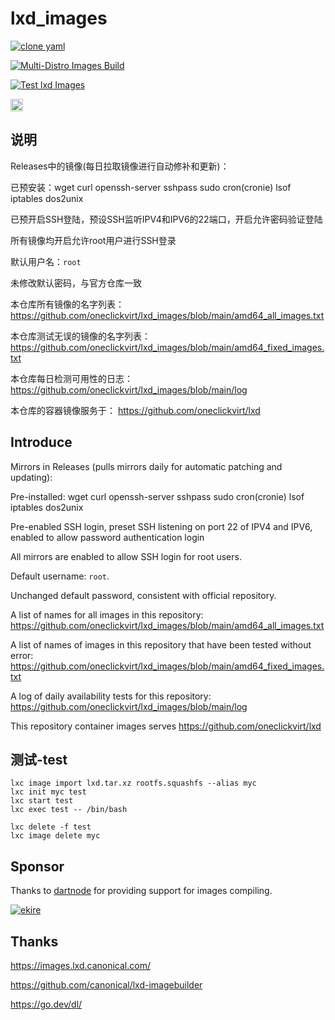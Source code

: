 # lxd_images

[![clone yaml](https://github.com/oneclickvirt/lxd_images/actions/workflows/clone_yaml.yml/badge.svg)](https://github.com/oneclickvirt/lxd_images/actions/workflows/clone_yaml.yml)

[![Multi-Distro Images Build](https://github.com/oneclickvirt/lxd_images/actions/workflows/create.yml/badge.svg)](https://github.com/oneclickvirt/lxd_images/actions/workflows/create.yml)

[![Test lxd Images](https://github.com/oneclickvirt/lxd_images/actions/workflows/test.yml/badge.svg)](https://github.com/oneclickvirt/lxd_images/actions/workflows/test.yml)

[<img src="https://api.gitsponsors.com/api/badge/img?id=925517512" height="20">](https://api.gitsponsors.com/api/badge/link?p=5V6VCZysGmKMxHTCv4O6UVF+n9+9JfGERLEWsho21NItT0Dp3Qeh5PGNLnFM6v7qbnG65ayrvXcgmXZ9HFMqz8M86/PztB1AbuD/gH2oqYlXzhp1U8Jf7pfZtareir8Jc7X1X+39q98F0zatNPljlw==)

## 说明

Releases中的镜像(每日拉取镜像进行自动修补和更新)：

已预安装：wget curl openssh-server sshpass sudo cron(cronie) lsof iptables dos2unix

已预开启SSH登陆，预设SSH监听IPV4和IPV6的22端口，开启允许密码验证登陆

所有镜像均开启允许root用户进行SSH登录

默认用户名：```root```

未修改默认密码，与官方仓库一致

本仓库所有镜像的名字列表：https://github.com/oneclickvirt/lxd_images/blob/main/amd64_all_images.txt

本仓库测试无误的镜像的名字列表：https://github.com/oneclickvirt/lxd_images/blob/main/amd64_fixed_images.txt

本仓库每日检测可用性的日志：https://github.com/oneclickvirt/lxd_images/blob/main/log

本仓库的容器镜像服务于： https://github.com/oneclickvirt/lxd

## Introduce

Mirrors in Releases (pulls mirrors daily for automatic patching and updating):

Pre-installed: wget curl openssh-server sshpass sudo cron(cronie) lsof iptables dos2unix

Pre-enabled SSH login, preset SSH listening on port 22 of IPV4 and IPV6, enabled to allow password authentication login

All mirrors are enabled to allow SSH login for root users.

Default username: ```root```.

Unchanged default password, consistent with official repository.

A list of names for all images in this repository: https://github.com/oneclickvirt/lxd_images/blob/main/amd64_all_images.txt

A list of names of images in this repository that have been tested without error: https://github.com/oneclickvirt/lxd_images/blob/main/amd64_fixed_images.txt

A log of daily availability tests for this repository: https://github.com/oneclickvirt/lxd_images/blob/main/log

This repository container images serves https://github.com/oneclickvirt/lxd

## 测试-test

```
lxc image import lxd.tar.xz rootfs.squashfs --alias myc
lxc init myc test
lxc start test
lxc exec test -- /bin/bash
```

```
lxc delete -f test
lxc image delete myc
```

## Sponsor

Thanks to [dartnode](https://dartnode.com/?via=server) for providing support for images compiling.

<a href="https://dartnode.com/?via=server" target="_blank">
  <img src="https://snaju.com/assets/img/logo_dark.svg" alt="ekire">
</a>

## Thanks

https://images.lxd.canonical.com/

https://github.com/canonical/lxd-imagebuilder

https://go.dev/dl/
